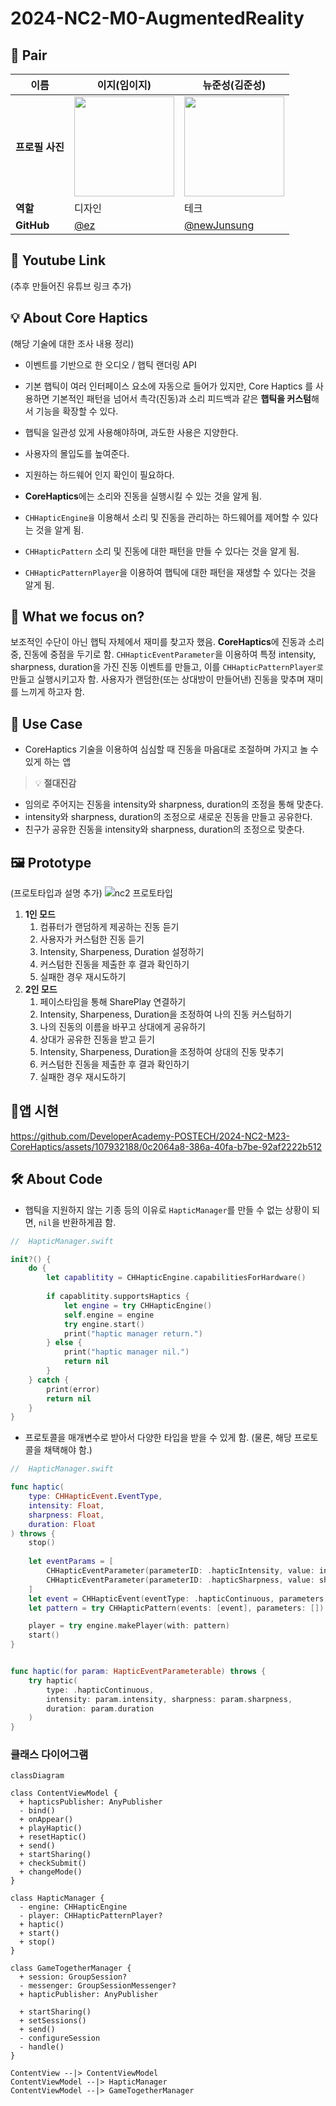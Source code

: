 # 2024-NC2-M0-AugmentedReality
## 👫 Pair

| 이름 | 이지(임이지) | 뉴준성(김준성) |
| ---- | ---- | ---- |
| **프로필 사진** | <a href="https://github.com/izzy0426"><img src="https://avatars.githubusercontent.com/u/167609354?v=4" width="160" height="160"></a>  | <a href="https://github.com/newJunsung"><img src="https://avatars.githubusercontent.com/u/107932188?v=4" width="160" height="160"></a> |
| **역할** | 디자인 | 테크 |
| **GitHub** | [@ez](https://github.com/izzy0426) | [@newJunsung](https://github.com/newJunsung) |
## 🎥 Youtube Link
(추후 만들어진 유튜브 링크 추가)

## 💡 About Core Haptics
(해당 기술에 대한 조사 내용 정리)

- 이벤트를 기반으로 한 오디오 / 햅틱 랜더링 API
- 기본 햅틱이 여러 인터페이스 요소에 자동으로 들어가 있지만, Core Haptics 를 사용하면 기본적인 패턴을 넘어서 촉각(진동)과 소리 피드백과 같은 **햅틱을 커스텀**해서 기능을 확장할 수 있다.
- 햅틱을 일관성 있게 사용해야하며, 과도한 사용은 지양한다.
- 사용자의 몰입도를 높여준다.
- 지원하는 하드웨어 인지 확인이 필요하다.

- **CoreHaptics**에는 소리와 진동을 실행시킬 수 있는 것을 알게 됨. 
- `CHHapticEngine을` 이용해서 소리 및 진동을 관리하는 하드웨어를 제어할 수 있다는 것을 알게 됨. 
- `CHHapticPattern` 소리 및 진동에 대한 패턴을 만들 수 있다는 것을 알게 됨. 
- `CHHapticPatternPlayer`을 이용하여 햅틱에 대한 패턴을 재생할 수 있다는 것을 알게 됨. 

## 🎯 What we focus on?

보조적인 수단이 아닌 햅틱 자체에서 재미를 찾고자 했음. **CoreHaptics**에 진동과 소리 중, 진동에 중점을 두기로 함. 
`CHHapticEventParameter`을 이용하여 특정 intensity, sharpness, duration을 가진 진동 이벤트를 만들고, 이를 `CHHapticPatternPlayer로` 만들고 실행시키고자 함. 
사용자가 랜덤한(또는 상대방이 만들어낸) 진동을 맞추며 재미를 느끼게 하고자 함. 

## 💼 Use Case
- CoreHaptics 기술을 이용하여 심심할 때 진동을 마음대로 조절하며 가지고 놀 수 있게 하는 앱

> 💡 **절대진감**

- 임의로 주어지는 진동을 intensity와 sharpness, duration의 조정을 통해 맞춘다.
- intensity와 sharpness, duration의 조정으로 새로운 진동을 만들고 공유한다.
- 친구가 공유한 진동을 intensity와 sharpness, duration의 조정으로 맞춘다.

## 🖼️ Prototype
(프로토타입과 설명 추가)
![nc2 프로토타입](https://github.com/DeveloperAcademy-POSTECH/2024-NC2-M23-CoreHaptics/assets/107932188/f58471cf-4bb3-4130-a233-c8aae348eb00)
1. **1인 모드**
    1. 컴퓨터가 랜덤하게 제공하는 진동 듣기
    2. 사용자가 커스텀한 진동 듣기
    3. Intensity, Sharpeness, Duration 설정하기
    4. 커스텀한 진동을 제출한 후 결과 확인하기
    5. 실패한 경우 재시도하기
2. **2인 모드**
    1. 페이스타임을 통해 SharePlay 연결하기
    2. Intensity, Sharpeness, Duration을 조정하여 나의 진동 커스텀하기
    3. 나의 진동의 이름을 바꾸고 상대에게 공유하기
    4. 상대가 공유한 진동을 받고 듣기
    5. Intensity, Sharpeness, Duration을 조정하여 상대의 진동 맞추기
    6. 커스텀한 진동을 제출한 후 결과 확인하기
    7. 실패한 경우 재시도하기

## 📱앱 시현

https://github.com/DeveloperAcademy-POSTECH/2024-NC2-M23-CoreHaptics/assets/107932188/0c2064a8-386a-40fa-b7be-92af2222b512

## 🛠️ About Code
- 햅틱을 지원하지 않는 기종 등의 이유로 `HapticManager`를 만들 수 없는 상황이 되면, `nil`을 반환하게끔 함.
```swift
//  HapticManager.swift

init?() {
    do {
        let capablitity = CHHapticEngine.capabilitiesForHardware()
        
        if capablitity.supportsHaptics {
            let engine = try CHHapticEngine()
            self.engine = engine
            try engine.start()
            print("haptic manager return.")
        } else {
            print("haptic manager nil.")
            return nil
        }
    } catch {
        print(error)
        return nil
    }
}
```

- 프로토콜을 매개변수로 받아서 다양한 타입을 받을 수 있게 함. (물론, 해당 프로토콜을 채택해야 함.)
```swift
//  HapticManager.swift

func haptic(
    type: CHHapticEvent.EventType,
    intensity: Float,
    sharpness: Float,
    duration: Float
) throws {
    stop()
    
    let eventParams = [
        CHHapticEventParameter(parameterID: .hapticIntensity, value: intensity),
        CHHapticEventParameter(parameterID: .hapticSharpness, value: sharpness)
    ]
    let event = CHHapticEvent(eventType: .hapticContinuous, parameters: eventParams, relativeTime: 0, duration: TimeInterval(duration))
    let pattern = try CHHapticPattern(events: [event], parameters: [])

    player = try engine.makePlayer(with: pattern)
    start()
}


func haptic(for param: HapticEventParameterable) throws {
    try haptic(
        type: .hapticContinuous,
        intensity: param.intensity, sharpness: param.sharpness,
        duration: param.duration
    )
}
```

### 클래스 다이어그램
```mermaid
classDiagram

class ContentViewModel {
  + hapticsPublisher: AnyPublisher
  - bind()
  + onAppear()
  + playHaptic()
  + resetHaptic()
  + send()
  + startSharing()
  + checkSubmit()
  + changeMode()
}

class HapticManager {
  - engine: CHHapticEngine
  - player: CHHapticPatternPlayer?
  + haptic()
  + start()
  + stop()
}

class GameTogetherManager {
  + session: GroupSession?
  - messenger: GroupSessionMessenger?
  + hapticPublisher: AnyPublisher

  + startSharing()
  + setSessions()
  + send()
  - configureSession
  - handle()
}

ContentView --|> ContentViewModel
ContentViewModel --|> HapticManager
ContentViewModel --|> GameTogetherManager
```
